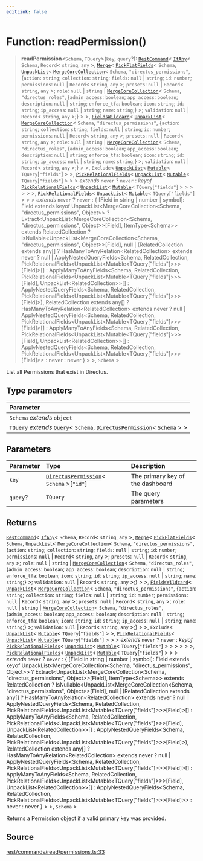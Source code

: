 ```yaml
---
editLink: false
---
```


# Function: readPermission()

> **readPermission**\<`Schema`, `TQuery`\>(`key`, `query`?): [`RestCommand`](../interfaces/interface.RestCommand.md)\<
> [`IfAny`](../../types-1/type-aliases/type-alias.IfAny.md)\< `Schema`, `Record`\< `string`, `any` \>,
> [`Merge`](../../types-1/type-aliases/type-alias.Merge.md)\<
> [`PickFlatFields`](../../types-1/type-aliases/type-alias.PickFlatFields.md)\< `Schema`,
> [`UnpackList`](../../types-1/type-aliases/type-alias.UnpackList.md)\<
> [`MergeCoreCollection`](../../types-1/type-aliases/type-alias.MergeCoreCollection.md)\< `Schema`,
> `"directus_permissions"`, \{`action`: `string`; `collection`: `string`; `fields`: `null` \| `string`; `id`: `number`;
> `permissions`: `null` \| `Record`\< `string`, `any` \>; `presets`: `null` \| `Record`\< `string`, `any` \>; `role`:
> `null` \| `string` \| [`MergeCoreCollection`](../../types-1/type-aliases/type-alias.MergeCoreCollection.md)\<
> `Schema`, `"directus_roles"`, \{`admin_access`: `boolean`; `app_access`: `boolean`; `description`: `null` \| `string`;
> `enforce_tfa`: `boolean`; `icon`: `string`; `id`: `string`; `ip_access`: `null` \| `string`; `name`: `string`;} \>;
> `validation`: `null` \| `Record`\< `string`, `any` \>;} \> \>,
> [`FieldsWildcard`](../../types-1/type-aliases/type-alias.FieldsWildcard.md)\<
> [`UnpackList`](../../types-1/type-aliases/type-alias.UnpackList.md)\<
> [`MergeCoreCollection`](../../types-1/type-aliases/type-alias.MergeCoreCollection.md)\< `Schema`,
> `"directus_permissions"`, \{`action`: `string`; `collection`: `string`; `fields`: `null` \| `string`; `id`: `number`;
> `permissions`: `null` \| `Record`\< `string`, `any` \>; `presets`: `null` \| `Record`\< `string`, `any` \>; `role`:
> `null` \| `string` \| [`MergeCoreCollection`](../../types-1/type-aliases/type-alias.MergeCoreCollection.md)\<
> `Schema`, `"directus_roles"`, \{`admin_access`: `boolean`; `app_access`: `boolean`; `description`: `null` \| `string`;
> `enforce_tfa`: `boolean`; `icon`: `string`; `id`: `string`; `ip_access`: `null` \| `string`; `name`: `string`;} \>;
> `validation`: `null` \| `Record`\< `string`, `any` \>;} \> \>, `Exclude`\<
> [`UnpackList`](../../types-1/type-aliases/type-alias.UnpackList.md)\<
> [`Mutable`](../../types-1/type-aliases/type-alias.Mutable.md)\< `TQuery`[`"fields"`] \> \>,
> [`PickRelationalFields`](../../types-1/type-aliases/type-alias.PickRelationalFields.md)\<
> [`UnpackList`](../../types-1/type-aliases/type-alias.UnpackList.md)\<
> [`Mutable`](../../types-1/type-aliases/type-alias.Mutable.md)\< `TQuery`[`"fields"`] \> \> \> _extends_ `never` ?
> `never` : _keyof_ [`PickRelationalFields`](../../types-1/type-aliases/type-alias.PickRelationalFields.md)\<
> [`UnpackList`](../../types-1/type-aliases/type-alias.UnpackList.md)\<
> [`Mutable`](../../types-1/type-aliases/type-alias.Mutable.md)\< `TQuery`[`"fields"`] \> \> \> \> \> \>,
> [`PickRelationalFields`](../../types-1/type-aliases/type-alias.PickRelationalFields.md)\<
> [`UnpackList`](../../types-1/type-aliases/type-alias.UnpackList.md)\<
> [`Mutable`](../../types-1/type-aliases/type-alias.Mutable.md)\< `TQuery`[`"fields"`] \> \> \> _extends_ `never` ?
> `never` : \{ [Field in string \| number \| symbol]: Field extends keyof UnpackList\<MergeCoreCollection\<Schema,
> "directus_permissions", Object\>\> ? Extract\<UnpackList\<MergeCoreCollection\<Schema, "directus_permissions",
> Object\>\>[Field], ItemType\<Schema\>\> extends RelatedCollection ?
> IsNullable\<UnpackList\<MergeCoreCollection\<Schema, "directus_permissions", Object\>\>[Field], null \|
> (RelatedCollection extends any[] ? HasManyToAnyRelation\<RelatedCollection\> extends never ? null \|
> ApplyNestedQueryFields\<Schema, RelatedCollection,
> PickRelationalFields\<UnpackList\<Mutable\<TQuery["fields"]\>\>\>[Field]\>[] : ApplyManyToAnyFields\<Schema,
> RelatedCollection, PickRelationalFields\<UnpackList\<Mutable\<TQuery["fields"]\>\>\>[Field],
> UnpackList\<RelatedCollection\>\>[] : ApplyNestedQueryFields\<Schema, RelatedCollection,
> PickRelationalFields\<UnpackList\<Mutable\<TQuery["fields"]\>\>\>[Field]\>), RelatedCollection extends any[] ?
> HasManyToAnyRelation\<RelatedCollection\> extends never ? null \| ApplyNestedQueryFields\<Schema, RelatedCollection,
> PickRelationalFields\<UnpackList\<Mutable\<TQuery["fields"]\>\>\>[Field]\>[] : ApplyManyToAnyFields\<Schema,
> RelatedCollection, PickRelationalFields\<UnpackList\<Mutable\<TQuery["fields"]\>\>\>[Field],
> UnpackList\<RelatedCollection\>\>[] : ApplyNestedQueryFields\<Schema, RelatedCollection,
> PickRelationalFields\<UnpackList\<Mutable\<TQuery["fields"]\>\>\>[Field]\>\> : never : never } \> \>, `Schema` \>

List all Permissions that exist in Directus.

## Type parameters

| Parameter                                                                                                                                                                                 |
| :---------------------------------------------------------------------------------------------------------------------------------------------------------------------------------------- |
| `Schema` _extends_ `object`                                                                                                                                                               |
| `TQuery` _extends_ [`Query`](../../types-1/interfaces/interface.Query.md)\< `Schema`, [`DirectusPermission`](../../schema/type-aliases/type-alias.DirectusPermission.md)\< `Schema` \> \> |

## Parameters

| Parameter | Type                                                                                                     | Description                      |
| :-------- | :------------------------------------------------------------------------------------------------------- | :------------------------------- |
| `key`     | [`DirectusPermission`](../../schema/type-aliases/type-alias.DirectusPermission.md)\< `Schema` \>[`"id"`] | The primary key of the dashboard |
| `query`?  | `TQuery`                                                                                                 | The query parameters             |

## Returns

[`RestCommand`](../interfaces/interface.RestCommand.md)\< [`IfAny`](../../types-1/type-aliases/type-alias.IfAny.md)\<
`Schema`, `Record`\< `string`, `any` \>, [`Merge`](../../types-1/type-aliases/type-alias.Merge.md)\<
[`PickFlatFields`](../../types-1/type-aliases/type-alias.PickFlatFields.md)\< `Schema`,
[`UnpackList`](../../types-1/type-aliases/type-alias.UnpackList.md)\<
[`MergeCoreCollection`](../../types-1/type-aliases/type-alias.MergeCoreCollection.md)\< `Schema`,
`"directus_permissions"`, \{`action`: `string`; `collection`: `string`; `fields`: `null` \| `string`; `id`: `number`;
`permissions`: `null` \| `Record`\< `string`, `any` \>; `presets`: `null` \| `Record`\< `string`, `any` \>; `role`:
`null` \| `string` \| [`MergeCoreCollection`](../../types-1/type-aliases/type-alias.MergeCoreCollection.md)\< `Schema`,
`"directus_roles"`, \{`admin_access`: `boolean`; `app_access`: `boolean`; `description`: `null` \| `string`;
`enforce_tfa`: `boolean`; `icon`: `string`; `id`: `string`; `ip_access`: `null` \| `string`; `name`: `string`;} \>;
`validation`: `null` \| `Record`\< `string`, `any` \>;} \> \>,
[`FieldsWildcard`](../../types-1/type-aliases/type-alias.FieldsWildcard.md)\<
[`UnpackList`](../../types-1/type-aliases/type-alias.UnpackList.md)\<
[`MergeCoreCollection`](../../types-1/type-aliases/type-alias.MergeCoreCollection.md)\< `Schema`,
`"directus_permissions"`, \{`action`: `string`; `collection`: `string`; `fields`: `null` \| `string`; `id`: `number`;
`permissions`: `null` \| `Record`\< `string`, `any` \>; `presets`: `null` \| `Record`\< `string`, `any` \>; `role`:
`null` \| `string` \| [`MergeCoreCollection`](../../types-1/type-aliases/type-alias.MergeCoreCollection.md)\< `Schema`,
`"directus_roles"`, \{`admin_access`: `boolean`; `app_access`: `boolean`; `description`: `null` \| `string`;
`enforce_tfa`: `boolean`; `icon`: `string`; `id`: `string`; `ip_access`: `null` \| `string`; `name`: `string`;} \>;
`validation`: `null` \| `Record`\< `string`, `any` \>;} \> \>, `Exclude`\<
[`UnpackList`](../../types-1/type-aliases/type-alias.UnpackList.md)\<
[`Mutable`](../../types-1/type-aliases/type-alias.Mutable.md)\< `TQuery`[`"fields"`] \> \>,
[`PickRelationalFields`](../../types-1/type-aliases/type-alias.PickRelationalFields.md)\<
[`UnpackList`](../../types-1/type-aliases/type-alias.UnpackList.md)\<
[`Mutable`](../../types-1/type-aliases/type-alias.Mutable.md)\< `TQuery`[`"fields"`] \> \> \> _extends_ `never` ?
`never` : _keyof_ [`PickRelationalFields`](../../types-1/type-aliases/type-alias.PickRelationalFields.md)\<
[`UnpackList`](../../types-1/type-aliases/type-alias.UnpackList.md)\<
[`Mutable`](../../types-1/type-aliases/type-alias.Mutable.md)\< `TQuery`[`"fields"`] \> \> \> \> \> \>,
[`PickRelationalFields`](../../types-1/type-aliases/type-alias.PickRelationalFields.md)\<
[`UnpackList`](../../types-1/type-aliases/type-alias.UnpackList.md)\<
[`Mutable`](../../types-1/type-aliases/type-alias.Mutable.md)\< `TQuery`[`"fields"`] \> \> \> _extends_ `never` ?
`never` : \{ [Field in string \| number \| symbol]: Field extends keyof UnpackList\<MergeCoreCollection\<Schema,
"directus_permissions", Object\>\> ? Extract\<UnpackList\<MergeCoreCollection\<Schema, "directus_permissions",
Object\>\>[Field], ItemType\<Schema\>\> extends RelatedCollection ? IsNullable\<UnpackList\<MergeCoreCollection\<Schema,
"directus_permissions", Object\>\>[Field], null \| (RelatedCollection extends any[] ?
HasManyToAnyRelation\<RelatedCollection\> extends never ? null \| ApplyNestedQueryFields\<Schema, RelatedCollection,
PickRelationalFields\<UnpackList\<Mutable\<TQuery["fields"]\>\>\>[Field]\>[] : ApplyManyToAnyFields\<Schema,
RelatedCollection, PickRelationalFields\<UnpackList\<Mutable\<TQuery["fields"]\>\>\>[Field],
UnpackList\<RelatedCollection\>\>[] : ApplyNestedQueryFields\<Schema, RelatedCollection,
PickRelationalFields\<UnpackList\<Mutable\<TQuery["fields"]\>\>\>[Field]\>), RelatedCollection extends any[] ?
HasManyToAnyRelation\<RelatedCollection\> extends never ? null \| ApplyNestedQueryFields\<Schema, RelatedCollection,
PickRelationalFields\<UnpackList\<Mutable\<TQuery["fields"]\>\>\>[Field]\>[] : ApplyManyToAnyFields\<Schema,
RelatedCollection, PickRelationalFields\<UnpackList\<Mutable\<TQuery["fields"]\>\>\>[Field],
UnpackList\<RelatedCollection\>\>[] : ApplyNestedQueryFields\<Schema, RelatedCollection,
PickRelationalFields\<UnpackList\<Mutable\<TQuery["fields"]\>\>\>[Field]\>\> : never : never } \> \>, `Schema` \>

Returns a Permission object if a valid primary key was provided.

## Source

[rest/commands/read/permissions.ts:33](https://github.com/directus/directus/blob/7789a6c53/sdk/src/rest/commands/read/permissions.ts#L33)
